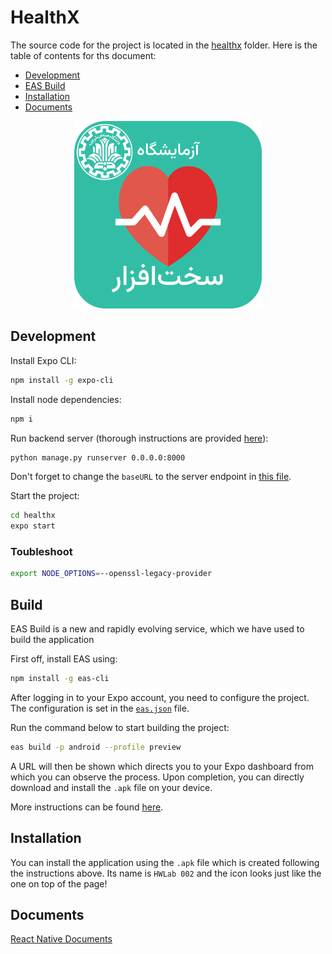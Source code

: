 # HealthX
The source code for the project is located in the [healthx](./healthx) folder. Here is the table of contents for ths document:
  
  - [Development](#development)
  - [EAS Build](#build)
  - [Installation](#installation)
  - [Documents](#documents)

<div align="center">
  <img width="300px" src="/Code/app/healthx/assets/android_icon.png" alt="Application icon"/>
</div>

## Development

Install Expo CLI:

```bash
npm install -g expo-cli
```

Install node dependencies:

```bash
npm i
```

Run backend server (thorough instructions are provided [here](/Code/backend)):

```bash
python manage.py runserver 0.0.0.0:8000
```

Don't forget to change the `baseURL` to the server endpoint in [this file](/Code/app/healthx/src/api/base.js).

Start the project:

```bash
cd healthx
expo start
```

### Toubleshoot

```bash
export NODE_OPTIONS=--openssl-legacy-provider
```

## Build

EAS Build is a new and rapidly evolving service, which we have used to build the application

First off, install EAS using:

```bash
npm install -g eas-cli
```

After logging in to your Expo account, you need to configure the project. The configuration is set in the [`eas.json`](/Code/app/healthx/eas.json) file.

Run the command below to start building the project:

```bash
eas build -p android --profile preview
```

A URL will then be shown which directs you to your Expo dashboard from which you can observe the process. Upon completion, you can directly download and install the `.apk` file on your device.

More instructions can be found [here](https://docs.expo.dev/build-reference/apk/).

## Installation
You can install the application using the `.apk` file which is created following the instructions above. Its name is `HWLab 002` and the icon looks just like the one on top of the page!

## Documents

[React Native Documents](https://reactnative.dev/docs/integration-with-existing-apps)
